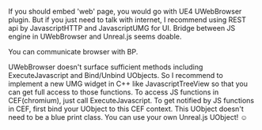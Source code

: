 If you should embed 'web' page, you would go with UE4 UWebBrowser plugin. But if you just need to talk with internet, I recommend using REST api by JavascriptHTTP and JavascriptUMG for UI.
Bridge between JS engine in UWebBrowser and Unreal.js seems doable.

You can communicate browser with BP.

UWebBrowser doesn't surface sufficient methods including ExecuteJavascript and Bind/Unbind UObjects.
So I recommend to implement a new UMG widget in C++ like JavascriptTreeView so that you can get full access to those functions.
To access JS functions in CEF(chromium), just call ExecuteJavascript.
To get notified by JS functions in CEF, first bind your UObject to this CEF context.
This UObject doesn't need to be a blue print class. You can use your own Unreal.js UObject! ☺